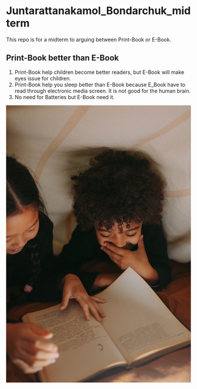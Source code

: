 # Juntarattanakamol_Bondarchuk_midterm
This repo is for a midterm to arguing between Print-Book or E-Book.

## Print-Book better than E-Book
1. Print-Book help children become better readers, but E-Book will make eyes issue for children.
2. Print-Book help you sleep better than E-Book because E_Book have to read through electronic media screen. It is not good for the human brain.
3. No need for Batteries but E-Book need it.

![book photo](images/pexels-yaroslav-shuraev-5608541.jpg)